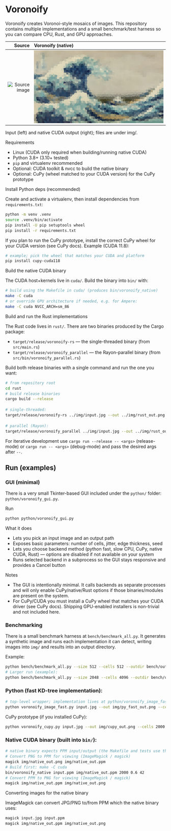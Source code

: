 
# Voronoify

Voronoify creates Voronoi-style mosaics of images. This repository contains multiple implementations and a small benchmark/test harness so you can compare CPU, Rust, and GPU approaches.
<!-- Insert source and voronoify image using /img/wave.jpg and native_out.png-->
| Source | Voronoify (native) |
|---:|:---|
| ![Source image](/img/wave.jpg) | ![Voronoify output](/img/native_out.png) |

Input (left) and native CUDA output (right); files are under img/.

Requirements

- Linux (CUDA only required when building/running native CUDA)
- Python 3.8+ (3.10+ tested)
- `pip` and virtualenv recommended
- Optional: CUDA toolkit & nvcc to build the native binary
- Optional: CuPy (wheel matched to your CUDA version) for the CuPy prototype

Install Python deps (recommended)

Create and activate a virtualenv, then install dependencies from `requirements.txt`:

```bash
python -m venv .venv
source .venv/bin/activate
pip install -U pip setuptools wheel
pip install -r requirements.txt
```

If you plan to run the CuPy prototype, install the correct CuPy wheel for your CUDA version (see CuPy docs). Example (CUDA 11.8):

```bash
# example; pick the wheel that matches your CUDA and platform
pip install cupy-cuda118
```

Build the native CUDA binary

The CUDA host+kernels live in `cuda/`. Build the binary into `bin/` with:

```bash
# build using the Makefile in cuda/ (produces bin/voronoify_native)
make -C cuda
# or override GPU architecture if needed, e.g. for Ampere:
make -C cuda NVCC_ARCH=sm_86
```

Build and run the Rust implementations

The Rust code lives in `rust/`. There are two binaries produced by the Cargo package:

- `target/release/voronoify-rs` — the single-threaded binary (from `src/main.rs`)
- `target/release/voronoify_parallel` — the Rayon-parallel binary (from `src/bin/voronoify_parallel.rs`)

Build both release binaries with a single command and run the one you want:

```bash
# from repository root
cd rust
# build release binaries
cargo build --release

# single-threaded:
target/release/voronoify-rs ../img/input.jpg --out ../img/rust_out.png --cells 1200 --jitter 0.6

# parallel (Rayon):
target/release/voronoify_parallel ../img/input.jpg --out ../img/rust_out_parallel.png --cells 1200 --jitter 0.6
```

For iterative development use `cargo run --release -- <args>` (release-mode) or `cargo run -- <args>` (debug-mode) and pass the desired args after `--`.

## Run (examples)

### GUI (minimal)

There is a very small Tkinter-based GUI included under the `python/` folder: `python/voronoify_gui.py`.

Run

```bash
python python/voronoify_gui.py
```

What it does

- Lets you pick an input image and an output path
- Exposes basic parameters: number of cells, jitter, edge thickness, seed
- Lets you choose backend method (python fast, slow CPU, CuPy, native CUDA, Rust) — options are disabled if not available on your system
- Runs selected backend in a subprocess so the GUI stays responsive and provides a Cancel button

Notes

- The GUI is intentionally minimal. It calls backends as separate processes and will only enable CuPy/native/Rust options if those binaries/modules are present on the system.
- For CuPy/CUDA you must install a CuPy wheel that matches your CUDA driver (see CuPy docs). Shipping GPU-enabled installers is non-trivial and not included here.

### Benchmarking

There is a small benchmark harness at `bench/benchmark_all.py`. It generates a synthetic image and runs each implementation it can detect, writing images into `img/` and results into an output directory.

Example:

```bash
python bench/benchmark_all.py --size 512 --cells 512 --outdir bench/out_small
# Larger run (example):
python bench/benchmark_all.py --size 2048 --cells 4096 --outdir bench/out_big
```


### Python (fast KD-tree implementation):

```bash
# top-level wrapper; implementation lives at python/voronoify_image_fast.py
python voronoify_image_fast.py input.jpg --out img/py_fast_out.png --cells 1200 --jitter 0.6
```

CuPy prototype (if you installed CuPy):

```bash
python voronoify_cupy.py input.jpg --out img/cupy_out.png --cells 2000 --jitter 0.6
```

### Native CUDA binary (built into `bin/`):

```bash
# native binary expects PPM input/output (the Makefile and tests use this).
# Convert PNG to PPM for viewing (ImageMagick / magick)
magick img/native_out.png img/native_out.ppm
# Build first: make -C cuda
bin/voronoify_native input.ppm img/native_out.ppm 2000 0.6 42
# Convert PPM to PNG for viewing (ImageMagick / magick)
magick img/native_out.ppm img/native_out.png
```

Converting images for the native binary

ImageMagick can convert JPG/PNG to/from PPM which the native binary uses:

```bash
magick input.jpg input.ppm
magick img/native_out.ppm img/native_out.png
```
